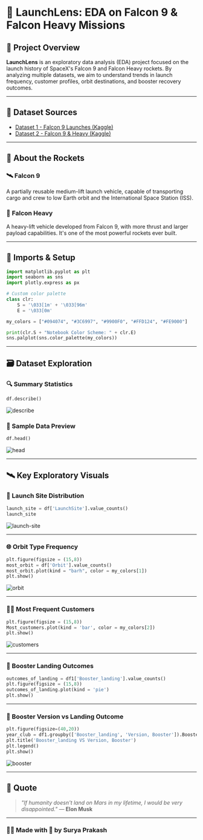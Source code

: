 # 🚀 LaunchLens: EDA on Falcon 9 & Falcon Heavy Missions

## 📌 Project Overview
**LaunchLens** is an exploratory data analysis (EDA) project focused on the launch history of SpaceX's Falcon 9 and Falcon Heavy rockets. By analyzing multiple datasets, we aim to understand trends in launch frequency, customer profiles, orbit destinations, and booster recovery outcomes.

---

## 📂 Dataset Sources
- [Dataset 1 - Falcon 9 Launches (Kaggle)](https://www.kaggle.com/datasets/sagarvarandekar/spacex-falcon9-launch-data)  
- [Dataset 2 - Falcon 9 & Heavy (Kaggle)](https://www.kaggle.com/datasets/heyrobin/space-x-launches-falcon9-and-falcon-heavy)

---

## 🚀 About the Rockets

### 🛰️ **Falcon 9**  
A partially reusable medium-lift launch vehicle, capable of transporting cargo and crew to low Earth orbit and the International Space Station (ISS).

### 🚀 **Falcon Heavy**  
A heavy-lift vehicle developed from Falcon 9, with more thrust and larger payload capabilities. It's one of the most powerful rockets ever built.

---

## 🧰 Imports & Setup

```python
import matplotlib.pyplot as plt
import seaborn as sns
import plotly.express as px

# Custom color palette
class clr:
    S = '\033[1m' + '\033[96m'
    E = '\033[0m'

my_colors = ["#094074", "#3C6997", "#9900F0", "#FFD124", "#FE9000"]

print(clr.S + "Notebook Color Scheme: " + clr.E)
sns.palplot(sns.color_palette(my_colors))
````

---

## 🗃️ Dataset Exploration

### 🔍 Summary Statistics

```python
df.describe()
```

![describe](https://user-images.githubusercontent.com/63750425/185083629-0fb48238-b48e-476c-b7e2-90a8ef7190bf.png)

### 📄 Sample Data Preview

```python
df.head()
```

![head](https://user-images.githubusercontent.com/63750425/185083786-69004259-5af5-46ac-bcb3-392d748f24cd.png)

---

## 🛰️ Key Exploratory Visuals

### 📍 Launch Site Distribution

```python
launch_site = df['LaunchSite'].value_counts()
launch_site
```

![launch-site](https://user-images.githubusercontent.com/63750425/185083880-17f679cf-0e69-4779-8373-cdd2655af336.png)

---

### 🌐 Orbit Type Frequency

```python
plt.figure(figsize = (15,8))
most_orbit = df['Orbit'].value_counts()
most_orbit.plot(kind = "barh", color = my_colors[1])
plt.show()
```

![orbit](https://user-images.githubusercontent.com/63750425/185083994-80b390f4-7b3b-4c88-be12-d2d9d41fd5fd.png)

---

### 🧑‍💼 Most Frequent Customers

```python
plt.figure(figsize = (15,8))
Most_customers.plot(kind = 'bar', color = my_colors[2])
plt.show()
```

![customers](https://user-images.githubusercontent.com/63750425/185084091-7c13dc51-767a-429f-aa90-77ba2649164b.png)

---

### 🛬 Booster Landing Outcomes

```python
outcomes_of_landing = df1['Booster_landing'].value_counts()
plt.figure(figsize = (15,8))
outcomes_of_landing.plot(kind = 'pie')
plt.show()
```

---

### 🚀 Booster Version vs Landing Outcome

```python
plt.figure(figsize=(40,20))
year_club = df1.groupby(['Booster_landing', 'Version, Booster']).Booster_landing.size().head(20).plot(kind = 'pie')
plt.title('Booster_landing VS Version, Booster')
plt.legend()
plt.show()
```

![booster](https://user-images.githubusercontent.com/63750425/185084232-28a972c1-810b-4366-9747-8b2bad4f4cf5.png)

---

## 💬 Quote

> *"If humanity doesn't land on Mars in my lifetime, I would be very disappointed."*
> — **Elon Musk**

---

### 👨‍💻 Made with 🚀 by **Surya Prakash**
